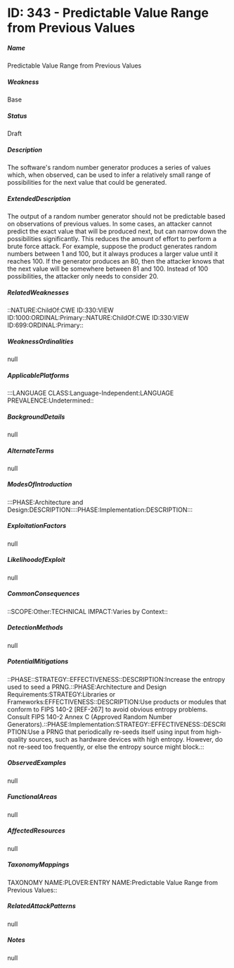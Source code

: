 # ID: 343 - Predictable Value Range from Previous Values
<h5>Name</h5>Predictable Value Range from Previous Values
<h5>Weakness</h5>Base
<h5>Status</h5>Draft
<h5>Description</h5>The software's random number generator produces a series of values which, when observed, can be used to infer a relatively small range of possibilities for the next value that could be generated.
<h5>ExtendedDescription</h5>The output of a random number generator should not be predictable based on observations of previous values. In some cases, an attacker cannot predict the exact value that will be produced next, but can narrow down the possibilities significantly. This reduces the amount of effort to perform a brute force attack. For example, suppose the product generates random numbers between 1 and 100, but it always produces a larger value until it reaches 100. If the generator produces an 80, then the attacker knows that the next value will be somewhere between 81 and 100. Instead of 100 possibilities, the attacker only needs to consider 20.
<h5>RelatedWeaknesses</h5>::NATURE:ChildOf:CWE ID:330:VIEW ID:1000:ORDINAL:Primary::NATURE:ChildOf:CWE ID:330:VIEW ID:699:ORDINAL:Primary::
<h5>WeaknessOrdinalities</h5>null
<h5>ApplicablePlatforms</h5>:::LANGUAGE CLASS:Language-Independent:LANGUAGE PREVALENCE:Undetermined::
<h5>BackgroundDetails</h5>null
<h5>AlternateTerms</h5>null
<h5>ModesOfIntroduction</h5>:::PHASE:Architecture and Design:DESCRIPTION::::PHASE:Implementation:DESCRIPTION:::
<h5>ExploitationFactors</h5>null
<h5>LikelihoodofExploit</h5>null
<h5>CommonConsequences</h5>::SCOPE:Other:TECHNICAL IMPACT:Varies by Context::
<h5>DetectionMethods</h5>null
<h5>PotentialMitigations</h5>::PHASE::STRATEGY::EFFECTIVENESS::DESCRIPTION:Increase the entropy used to seed a PRNG.::PHASE:Architecture and Design Requirements:STRATEGY:Libraries or Frameworks:EFFECTIVENESS::DESCRIPTION:Use products or modules that conform to FIPS 140-2 [REF-267] to avoid obvious entropy problems. Consult FIPS 140-2 Annex C (Approved Random Number Generators).::PHASE:Implementation:STRATEGY::EFFECTIVENESS::DESCRIPTION:Use a PRNG that periodically re-seeds itself using input from high-quality sources, such as hardware devices with high entropy. However, do not re-seed too frequently, or else the entropy source might block.::
<h5>ObservedExamples</h5>null
<h5>FunctionalAreas</h5>null
<h5>AffectedResources</h5>null
<h5>TaxonomyMappings</h5>TAXONOMY NAME:PLOVER:ENTRY NAME:Predictable Value Range from Previous Values::
<h5>RelatedAttackPatterns</h5>null
<h5>Notes</h5>null

